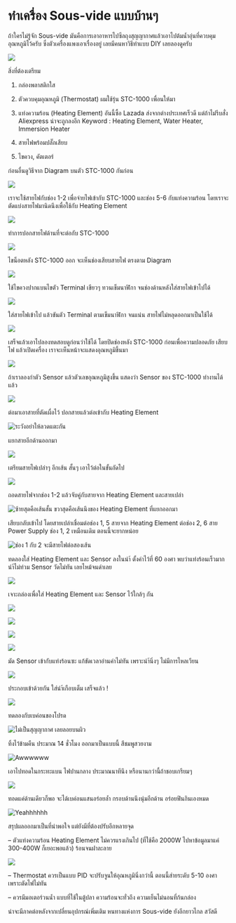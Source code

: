 # ทำเครื่อง Sous-vide แบบบ้านๆ

ถ้าใครไม่รู้จัก Sous-vide มันคือการเอาอาหารไปซีลถุงสุญญากาศแล้วเอาไปต้มน้ำอุ่นที่ควบคุมอุณหภูมิไว้ครับ ซึ่งตัวเครื่องแพงเอาเรื่องอยู่ เลยมีคนหาวิธีทำแบบ DIY เลยลองดูครับ

<!--more-->

![](/images/diy-sous-vide/1.jpg)

สิ่งที่ต้องเตรียม

1. กล่องพลาสติกใส

2. ตัวควบคุมอุณหภูมิ (Thermostat) ผมใช้รุ่น STC-1000 เพื่อนให้มา

3. แท่งความร้อน (Heating Element) อันนี้ซี้อ Lazada ส่งจากต่างประเทศเร็วดี แต่ถ้าไม่รีบสั่ง Aliexpress น่าจะถูกลงอีก Keyword : Heating Element, Water Heater, Immersion Heater

4. สายไฟพร้อมปลั๊กเสียบ

5. ไขควง, คัตเตอร์

ก่อนอื่นดูวิธีจาก Diagram บนตัว STC-1000 กันก่อน

![](/images/diy-sous-vide/2.jpg)

เราจะใช้สายไฟกับช่อง 1-2 เพื่อจ่ายไฟเข้ากับ STC-1000 และช่อง 5-6 กับแท่งความร้อน โดยเราจะตัดแบ่งสายไฟมานิดนึงเพื่อใช้กับ Heating Element

![](/images/diy-sous-vide/3.jpg)

ทำการปอกสายไฟด้านที่จะต่อกับ STC-1000

![](/images/diy-sous-vide/4.jpg)

ไขน็อตหลัง STC-1000 ออก จะเห็นช่องเสียบสายไฟ ตรงตาม Diagram

![](/images/diy-sous-vide/5.jpg)

ใช้ไขควงปากแบนไขตัว Terminal เขียวๆ ทวนเข็มนาฬิกา จนช่องด้านหลังใส่สายไฟเข้าไปได้

![](/images/diy-sous-vide/6.jpg)

ใส่สายไฟเข้าไป แล้วขันตัว Terminal ตามเข็มนาฬิกา จนแน่น สายไฟไม่หลุดออกมาเป็นใช้ได้

![](/images/diy-sous-vide/7.jpg)

เสร็จแล้วเอาไปลองทดสอบดูก่อนว่าใช้ได้ โดยปิดช่องหลัง STC-1000 ก่อนเพื่อความปลอดภัย เสียบไฟ แล้วเปิดเครื่อง เราจะเห็นหน้าจะแสดงอุณหภูมิขึ้นมา

![](/images/diy-sous-vide/8.jpg)

ถ้าเราลองกำตัว Sensor แล้วตัวเลขอุณหภูมิสูงขึ้น แสดงว่า Sensor ของ STC-1000 ทำงานได้แล้ว

![](/images/diy-sous-vide/9.jpg)

ต่อมาเอาสายที่ตัดเผื่อไว้ ปอกสายแล้วต่อเข้ากับ Heating Element

![ระวังอย่าให้ลวดแตะกัน](/images/diy-sous-vide/10.jpg)

แยกสายอีกด้านออกมา

![](/images/diy-sous-vide/11.jpg)

เตรียมสายไฟเปล่าๆ อีกเส้น สั้นๆ เอาไว้ต่อในขั้นถัดไป

![](/images/diy-sous-vide/12.jpg)

ถอดสายไฟจากช่อง 1-2 แล้วจับคู่กับสายจาก Heating Element และสายเปล่า

![ซ้ายสุดคือเส้นสั้น ขวาสุดคือเส้นนึงของ Heating Element ที่แยกออกมา](/images/diy-sous-vide/13.jpg)

เสียบกลับเข้าไป โดยสายเปล่าเชื่อมต่อช่อง 1, 5 สายจาก Heating Element ต่อช่อง 2, 6 สาย Power Supply ช่อง 1, 2 เหมือนเดิม ตอนนี้จะยากหน่อย

![ช่อง 1 กับ 2 จะมีสายไฟต่อสองเส้น](/images/diy-sous-vide/14.jpg)

ทดลองใส่ Heating Element และ Sensor ลงในนำ้ ตั้งค่าไว้ที่ 60 องศา พบว่าแท่งร้อนเร็วมาก นำ้ไม่ท่วม Sensor วัดไม่ทัน เลยไหม้จนดำเลย

![](/images/diy-sous-vide/15.jpg)

เจาะกล่องเพื่อใส่ Heating Element และ Sensor ไว้ใกล้ๆ กัน

![](/images/diy-sous-vide/16.jpg)

![](/images/diy-sous-vide/17.jpg)

![](/images/diy-sous-vide/18.jpg)

![](/images/diy-sous-vide/19.jpg)

มัด Sensor เข้ากับแท่งร้อนซะ แก้ขัดเวลาอ่านค่าไม่ทัน เพราะนำ้นิ่งๆ ไม่มีการไหลเวียน

![](/images/diy-sous-vide/20.jpg)

ประกอบเข้าด้วยกัน ใส่นำ้เกือบเต็ม เสร็จแล้ว !

![](/images/diy-sous-vide/21.jpg)

ทดลองกับเบค่อนของโปรด

![ไม่เป็นสุญญากาศ เลยลอยบนผิว](/images/diy-sous-vide/22.jpg)

ทิ้งไว้ข้ามคืน ประมาณ 14 ชั่วโมง ออกมาเป็นแบบนี้ สีชมพูสวยงาม

![Awwwwww](/images/diy-sous-vide/23.jpg)

เอาไปทอดในกระทะแบน ไฟปานกลาง ประมาณนาทีนึง หรือนานกว่านี้ถ้าชอบเกรียมๆ

![](/images/diy-sous-vide/24.jpg)

ทอดแค่ด้านเดียวก็พอ จะได้เบค่อนแสนอร่อยล้ำ กรอบด้านนึงนุ่มอีกด้าน อร่อยฟินกินเองหมด

![Yeahhhhhh](/images/diy-sous-vide/25.jpg)

สรุปผลออกมาเป็นที่น่าพอใจ แต่ยังมีที่ต้องปรับอีกหลายจุด

&#8211; ตัวแท่งความร้อน Heating Element ไม่ควรแรงเกินไป (ที่ใช้คือ 2000W ไปหาข้อมูลมาแค่ 300-400W ก็เยอะพอแล้ว) ร้อนจนฝาละลาย

![](/images/diy-sous-vide/26.jpg)

&#8211; Thermostat ควรเป็นแบบ PID จะปรับจูนให้อุณหภูมินิ่งกว่านี้ ตอนนี้ส่ายระดับ 5-10 องศาเพราะตัดไฟไม่ทัน

&#8211; ควรมีมอเตอร์วนน้ำ แบบที่ใช้ในตู้ปลา ความร้อนจะทั่วถึง ความเย็นไม่นอนที่ก้นกล่อง

น่าจะมีภาคต่อหลังจากเปลี่ยนอุปกรณ์เพิ่มเติม หนทางแห่งการ Sous-vide ยังอีกยาวไกล สวัสดี

